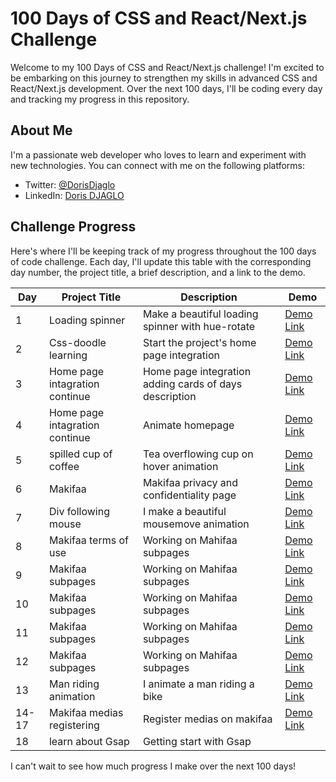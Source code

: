 # 100 Days of CSS and React/Next.js Challenge

Welcome to my 100 Days of CSS and React/Next.js challenge! I'm excited to be embarking on this journey to strengthen my skills in advanced CSS and React/Next.js development. Over the next 100 days, I'll be coding every day and tracking my progress in this repository. 

## About Me

I'm a passionate web developer who loves to learn and experiment with new technologies. You can connect with me on the following platforms:

- Twitter: [@DorisDjaglo](https://twitter.com/DorisDjaglo)
- LinkedIn: [Doris DJAGLO](https://www.linkedin.com/in/dorisdjaglo/)


## Challenge Progress

Here's where I'll be keeping track of my progress throughout the 100 days of code challenge. Each day, I'll update this table with the corresponding day number, the project title, a brief description, and a link to the demo.

| Day | Project Title | Description | Demo |
| --- | ------------ | ----------- | ---- |
| 1 | Loading spinner | Make a beautiful loading spinner with hue-rotate | [Demo Link](https://djaglodoris.github.io/100-days-of-code/challenge/day-1/) |
| 2 | Css-doodle learning|Start the project's home  page  integration  | [Demo Link](https://djaglodoris.github.io/100-days-of-code/) |
| 3 |Home page intagration continue| Home page integration adding cards of days description | [Demo Link](https://djaglodoris.github.io/100-days-of-code/) |
| 4 |Home page intagration continue| Animate homepage | [Demo Link](https://djaglodoris.github.io/100-days-of-code/) |
| 5 |spilled cup of coffee| Tea overflowing cup on hover animation| [Demo Link](https://djaglodoris.github.io/100-days-of-code/challenge/day-5) |
| 6 |Makifaa| Makifaa privacy and confidentiality page| [Demo Link](https://makifaa.com/cgu/utilisation) |
| 7 |Div following mouse| I make a beautiful mousemove animation| [Demo Link](https://djaglodoris.github.io/100-days-of-code/challenge/day-7/) |
| 8 |Makifaa terms of use|Working on Mahifaa subpages|  [Demo Link](https://makifaa.com/cgu/utilisation) |
| 9 |Makifaa subpages| Working on Mahifaa subpages| [Demo Link](https://makifaa.com/about) |
| 10 |Makifaa subpages| Working on Mahifaa subpages| [Demo Link](https://makifaa.com/creators) |
| 11 |Makifaa subpages| Working on Mahifaa subpages| [Demo Link](https://makifaa.com/business) |
| 12 |Makifaa subpages| Working on Mahifaa subpages| [Demo Link](https://makifaa.com/contact) |
| 13 |Man riding animation| I animate a man riding a bike | [Demo Link](https://djaglodoris.github.io/100-days-of-code/challenge/day-13) |
| 14-17 |Makifaa medias registering|Register medias on makifaa| [Demo Link](https://makifaa.com) |
| 18 |learn about Gsap|Getting start with Gsap|  |




I can't wait to see how much progress I make over the next 100 days!


